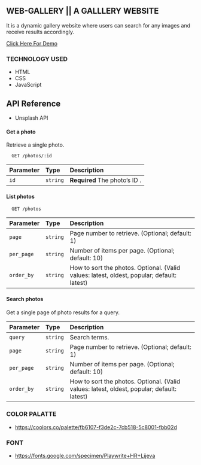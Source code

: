 ## WEB-GALLERY || A GALLLERY WEBSITE

It is a dynamic gallery website where users can search for any images and receive results accordingly.

[Click Here For Demo](https://gallerygaze.netlify.app/)

### TECHNOLOGY USED
 * HTML
 * CSS
 * JavaScript

## API Reference

 * Unsplash API

#### Get a photo

Retrieve a single photo.

```http
  GET /photos/:id
```

| Parameter | Type     | Description                |
| :-------- | :------- | :------------------------- |
| `id`      | `string` | **Required** The photo’s ID .|

#### List photos

```http
  GET /photos
```

| Parameter | Type     | Description                       |
| :-------- | :------- | :-------------------------------- |
| `page`    | `string` |  Page number to retrieve. (Optional; default: 1) |
|`per_page` | `string` |  Number of items per page. (Optional; default: 10) |
|`order_by`| `string`	| How to sort the photos. Optional. (Valid values: latest, oldest, popular; default: latest)|

#### Search photos
Get a single page of photo results for a query.

| Parameter | Type     | Description                       |
| :-------- | :------- | :-------------------------------- |
|`query	`   | `string` | Search terms.					   |
| `page`    | `string` |  Page number to retrieve. (Optional; default: 1) |
|`per_page` | `string` |  Number of items per page. (Optional; default: 10) |
|`order_by`| `string`	| How to sort the photos. Optional. (Valid values: latest, oldest, popular; default: latest)|


 ### COLOR PALATTE

 * https://coolors.co/palette/fb6107-f3de2c-7cb518-5c8001-fbb02d

 ### FONT 

 * https://fonts.google.com/specimen/Playwrite+HR+Lijeva
